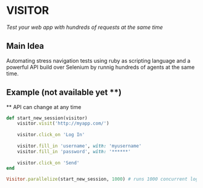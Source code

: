 # VISITOR
*Test your web app with hundreds of requests at the same time*

## Main Idea

Automating stress navigation tests using ruby as scripting language and a powerful API build over Selenium by runnig hundreds of agents at the same time.

## Example (not available yet **)
** API can change at any time

```ruby
def start_new_session(visitor)
    visitor.visit('http://myapp.com/')
    
    visitor.click_on 'Log In'
    
    visitor.fill_in 'username', with: 'myusername'
    visitor.fill_in 'password', with: '******'
    
    visitor.click_on 'Send'
end

Visitor.parallelize(start_new_session, 1000) # runs 1000 concurrent logins
```
